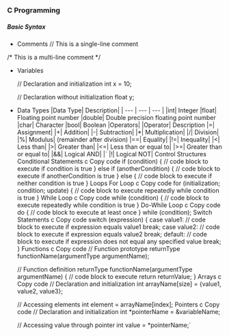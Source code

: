  ### C Programming

##### Basic Syntax
- Comments
 // This is a single-line comment

 /* This is a
    multi-line comment */
- Variables

    // Declaration and initialization
    int x = 10;

    // Declaration without initialization
    float y;
- Data Types
|Data Type| Description|
| --- | --- | --- |
    |int| Integer
    |float| Floating point number
    |double|  Double precision floating point number
    |char|  Character
    |bool|  Boolean
    |Operators|
    |Operator|  Description
    |=| Assignment|
    |+| Addition|
    |-| Subtraction|
    |*| Multiplication|
    |/| Division|
    |%| Modulus| (remainder after division)
    |==|  Equality|
    |!=|  Inequality|
    |<| Less than|
    |>| Greater than|
    |<=|  Less than or equal to|
    |>=|  Greater than or equal to|
    |&&|  Logical AND|
    |` 
    |!| Logical NOT|
    Control Structures
    Conditional Statements
    c
    Copy code
    if (condition) {
        // code block to execute if condition is true
    } else if (anotherCondition) {
        // code block to execute if anotherCondition is true
    } else {
        // code block to execute if neither condition is true
    }
    Loops
    For Loop
    c
    Copy code
    for (initialization; condition; update) {
        // code block to execute repeatedly while condition is true
    }
    While Loop
    c
    Copy code
    while (condition) {
        // code block to execute repeatedly while condition is true
    }
    Do-While Loop
    c
    Copy code
    do {
        // code block to execute at least once
    } while (condition);
    Switch Statements
    c
    Copy code
    switch (expression) {
        case value1:
            // code block to execute if expression equals value1
                break;
                  case value2:
                      // code block to execute if expression equals value2
                          break;
                            default:
                                // code block to execute if expression does not equal any specified value
                                    break;
    }
    Functions
    c
    Copy code
    // Function prototype
    returnType functionName(argumentType argumentName);

    // Function definition
    returnType functionName(argumentType argumentName) {
        // code block to execute
          return returnValue;
    }
    Arrays
    c
    Copy code
    // Declaration and initialization
    int arrayName[size] = {value1, value2, value3};

    // Accessing elements
    int element = arrayName[index];
    Pointers
    c
    Copy code
    // Declaration and initialization
    int *pointerName = &variableName;

    // Accessing value through pointer
    int value = *pointerName;`



